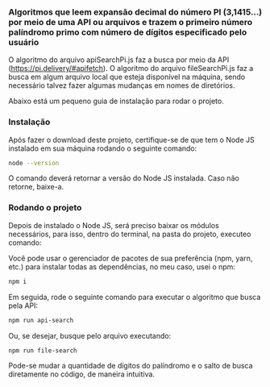 ### Algoritmos que leem expansão decimal do número PI (3,1415...) por meio de uma API ou arquivos e trazem o primeiro número palíndromo primo com número de dígitos especificado pelo usuário

O algoritmo do arquivo apiSearchPi.js faz a busca por meio da API (https://pi.delivery/#apifetch).
O algoritmo do arquivo fileSearchPi.js faz a busca em algum arquivo local que esteja disponível na máquina, sendo necessário talvez fazer algumas mudanças em nomes de diretórios.

Abaixo está um pequeno guia de instalação para rodar o projeto.

### Instalação

Após fazer o download deste projeto, certifique-se de que tem o Node JS instalado em sua máquina rodando o seguinte comando:

```bash
node --version
```

O comando deverá retornar a versão do Node JS instalada. Caso não retorne, baixe-a.

### Rodando o projeto

Depois de instalado o Node JS, será preciso baixar os módulos necessários, para isso, dentro do terminal, na pasta do projeto, executeo comando:

Você pode usar o gerenciador de pacotes de sua preferência (npm, yarn, etc.) para instalar todas as dependências, no meu caso, usei o npm:

```bash
npm i
```

Em seguida, rode o seguinte comando para executar o algoritmo que busca pela API:

```bash
npm run api-search
```

Ou, se desejar, busque pelo arquivo executando:

```bash
npm run file-search
```

Pode-se mudar a quantidade de dígitos do palíndromo e o salto de busca diretamente no código, de maneira intuitiva.
